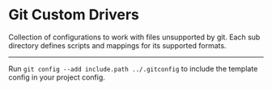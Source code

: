 # Git Custom Drivers

Collection of configurations to work with files unsupported by git. Each sub directory defines scripts and mappings for its supported formats.

---

Run `git config --add include.path ../.gitconfig` to include the template config in your project config.
